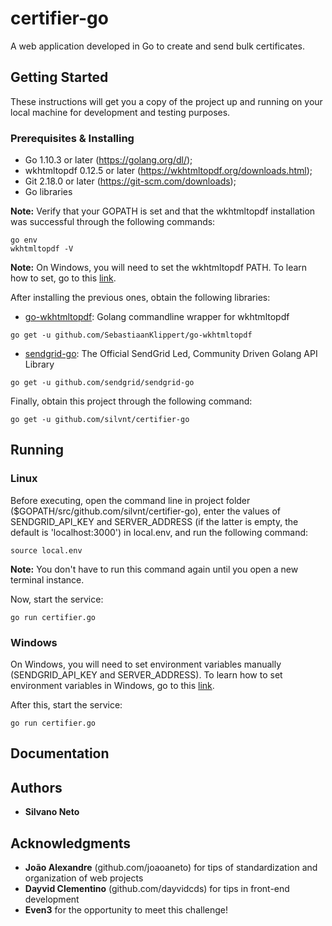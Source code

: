 # certifier-go

A web application developed in Go to create and send bulk certificates.

## Getting Started

These instructions will get you a copy of the project up and running on your local machine for development and testing purposes.

### Prerequisites & Installing

* Go 1.10.3 or later (https://golang.org/dl/);
* wkhtmltopdf 0.12.5 or later (https://wkhtmltopdf.org/downloads.html);
* Git 2.18.0 or later (https://git-scm.com/downloads);
* Go libraries

**Note:** Verify that your GOPATH is set and that the wkhtmltopdf installation was successful through the following commands:
```
go env
wkhtmltopdf -V
```
**Note:** On Windows, you will need to set the wkhtmltopdf PATH. To learn how to set, go to this [link](https://www.computerhope.com/issues/ch000549.htm).


After installing the previous ones, obtain the following libraries:

* [go-wkhtmltopdf](https://github.com/SebastiaanKlippert/go-wkhtmltopdf): Golang commandline wrapper for wkhtmltopdf
```
go get -u github.com/SebastiaanKlippert/go-wkhtmltopdf
```
* [sendgrid-go](https://github.com/sendgrid/sendgrid-go): The Official SendGrid Led, Community Driven Golang API Library
```
go get -u github.com/sendgrid/sendgrid-go
```

Finally, obtain this project through the following command:
```
go get -u github.com/silvnt/certifier-go
```

## Running

### Linux
Before executing, open the command line in project folder ($GOPATH/src/github.com/silvnt/certifier-go), enter the values of SENDGRID_API_KEY and SERVER_ADDRESS (if the latter is empty, the default is 'localhost:3000') in local.env, and run the following command:
```
source local.env
```
**Note:** You don't have to run this command again until you open a new terminal instance.

Now, start the service:
```
go run certifier.go
```
### Windows
On Windows, you will need to set environment variables manually (SENDGRID_API_KEY and SERVER_ADDRESS). To learn how to set environment variables in Windows, go to this [link](https://www.computerhope.com/issues/ch000549.htm).

After this, start the service:
```
go run certifier.go
```
## Documentation


## Authors

* **Silvano Neto**

## Acknowledgments

* **João Alexandre** (github.com/joaoaneto) for tips of standardization and organization of web projects
* **Dayvid Clementino** (github.com/dayvidcds) for tips in front-end development
* **Even3** for the opportunity to meet this challenge!
